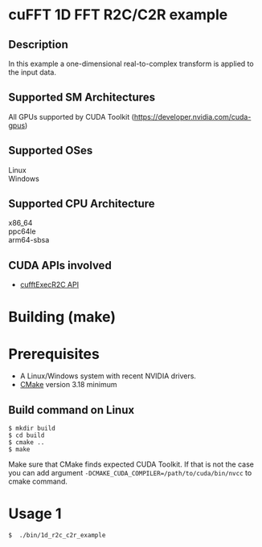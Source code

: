 # cuFFT 1D FFT R2C/C2R example
## Description
In this example a one-dimensional real-to-complex transform is applied to the input data.
## Supported SM Architectures
All GPUs supported by CUDA Toolkit (https://developer.nvidia.com/cuda-gpus)  
## Supported OSes
Linux  
Windows
## Supported CPU Architecture
x86_64  
ppc64le  
arm64-sbsa
## CUDA APIs involved
- [cufftExecR2C API](https://docs.nvidia.com/cuda/cufft/index.html#function-cufftexecr2c-cufftexecd2z)
# Building (make)
# Prerequisites
- A Linux/Windows system with recent NVIDIA drivers.
- [CMake](https://cmake.org/download) version 3.18 minimum
## Build command on Linux
```
$ mkdir build
$ cd build
$ cmake ..
$ make
```
Make sure that CMake finds expected CUDA Toolkit. If that is not the case you can add argument `-DCMAKE_CUDA_COMPILER=/path/to/cuda/bin/nvcc` to cmake command.
# Usage 1
```
$  ./bin/1d_r2c_c2r_example
```
